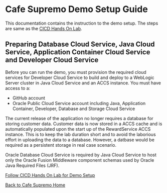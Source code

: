 # Cafe Supremo Demo Setup Guide

This documentation contains the instruction to the demo setup. The steps are same as the [CICD Hands On Lab](https://github.com/kwanwan/CafeSupremo/blob/master/CICDlab.md).

## Preparing Database Cloud Service, Java Cloud Service, Application Container Cloud Service and Developer Cloud Service

Before you can run the demo, you must provision the required cloud services for Developer Cloud Service to build and deploy to a WebLogic Server cluster in Java Cloud Service and an ACCS instance. You must have access to a:

- GitHub account
- Oracle Public Cloud Service account including Java, Application Container, Developer, Database and Storage Cloud Service

The current release of the application no longer requires a database for storing customer data. Customer data is now stored in a ACCS cache and is automatically populated upon the start up of the RewardService ACCS instance. This is to keep the lab duration short and to avoid the laborious effort in uploading the data to a database. However, a datbase would be required as a persistent storage in real case scenario.

Oracle Database Cloud Service is required by Java Cloud Service to host only the Oracle Fusion Middleware component schemas used by Oracle Java Required Files (JRF).

[Follow CICD Hands On Lab for Demo Setup](https://github.com/kwanwan/CafeSupremo/blob/master/CICDlab.md)

[Back to Cafe Supremo Home](https://github.com/kwanwan/CafeSupremo)

